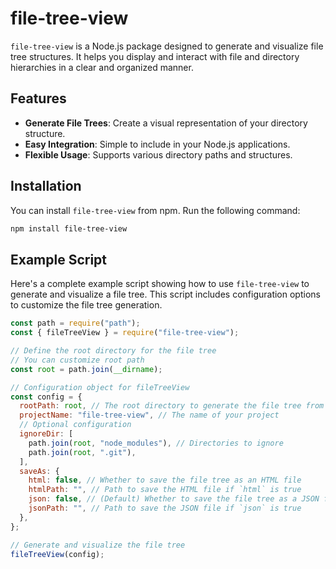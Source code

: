 # file-tree-view

`file-tree-view` is a Node.js package designed to generate and visualize file tree structures. It helps you display and interact with file and directory hierarchies in a clear and organized manner.

## Features

- **Generate File Trees**: Create a visual representation of your directory structure.
- **Easy Integration**: Simple to include in your Node.js applications.
- **Flexible Usage**: Supports various directory paths and structures.

## Installation

You can install `file-tree-view` from npm. Run the following command:

```bash
npm install file-tree-view
```

## Example Script

Here's a complete example script showing how to use `file-tree-view` to generate and visualize a file tree. This script includes configuration options to customize the file tree generation.

```javascript
const path = require("path");
const { fileTreeView } = require("file-tree-view");

// Define the root directory for the file tree
// You can customize root path
const root = path.join(__dirname);

// Configuration object for fileTreeView
const config = {
  rootPath: root, // The root directory to generate the file tree from
  projectName: "file-tree-view", // The name of your project
  // Optional configuration
  ignoreDir: [
    path.join(root, "node_modules"), // Directories to ignore
    path.join(root, ".git"),
  ],
  saveAs: {
    html: false, // Whether to save the file tree as an HTML file
    htmlPath: "", // Path to save the HTML file if `html` is true
    json: false, // (Default) Whether to save the file tree as a JSON file
    jsonPath: "", // Path to save the JSON file if `json` is true
  },
};

// Generate and visualize the file tree
fileTreeView(config);
```
